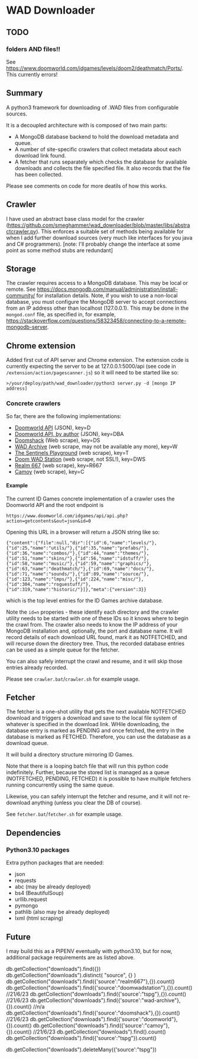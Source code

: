 # WAD Downloader

## TODO
### folders AND files!!
See https://www.doomworld.com/idgames/levels/doom2/deathmatch/Ports/. This currently errors!

## Summary
A python3 framework for downloading of .WAD files from configurable sources.

It is a decoupled architecture with is composed of two main parts:

 - A MongoDB database backend to hold the download metadata and queue.
 - A number of site-specific crawlers that collect metadata about each download link found. 
 - A fetcher that runs separately which checks the database for available downloads and collects the file specified file. It also records that the file has been collected. 
 
Please see comments on code for more deatils of how this works.

## Crawler
I have used an abstract base class model for the crawler (https://github.com/smeghammer/wad_downloader/blob/master/libs/abstractcrawler.py). This enforces a suitable set of methods being available for when I add further download sources (very much like interfaces for you java and C# programmers). [note: I'll probably change the interface at some point as some method stubs are redundant]

## Storage
The crawler requires access to a MongoDB database. This may be local or remote. See https://docs.mongodb.com/manual/administration/install-community/ for installation details. Note, if you wish to use a non-local database, you must configure the MongoDB server to accept connections from an IP address other than localhost (127.0.0.1). This may be done in the `mongod.conf` file, as specified in, for example, https://stackoverflow.com/questions/58323458/connecting-to-a-remote-mongodb-server. 

## Chrome extension
Added first cut of API server and Chrome extension. The extension code is currently expecting the server to be at 127.0.0.1:5000/api (see code in `/extension/action/pagescanner.js`) so it will need to be started like so:

`>/your/deploy/path/wad_downloader/python3 server.py -d [mongo IP address]`

### Concrete crawlers
So far, there are the following implementations:

 - [Doomworld API](https://www.doomworld.com/idgames/api/api.php?action=getcontents&out=json&id=0) (JSON), key=D
 - [Doomworld API, by author](https://www.doomworld.com/idgames/api/api.php?action=getcontents&out=json&id=0) (JSON), key=DBA
 - [Doomshack](https://doomshack.org/) (Web scrape), key=DS
 - [WAD Archive](https://www.wad-archive.com/Category/WADs) (web scrape, may not be available any more), key=W
 - [The Sentinels Playground](https://allfearthesentinel.net/zandronum/wads.php) (web scrape), key=T
 - [Doom WAD Station](http://www.doomwadstation.net/mega/) (web scrape, not SSL!), key=DWS
 - [Realm 667](https://www.realm667.com/index.php/en/repository-18489) (web scrape), key=R667
 - [Camoy](https://camoy.sdf.org/) (web scrape), key=C

#### Example
The current ID Games concrete implementation of a crawler uses the Doomworld API and the root endpoint is

`https://www.doomworld.com/idgames/api/api.php?action=getcontents&out=json&id=0`

Opening this URL in a browser will return a JSON string like so:

`{"content":{"file":null,"dir":[{"id":6,"name":"levels/"},{"id":25,"name":"utils/"},{"id":35,"name":"prefabs/"},{"id":36,"name":"combos/"},{"id":44,"name":"themes/"},{"id":51,"name":"skins/"},{"id":56,"name":"idstuff/"},{"id":58,"name":"music/"},{"id":59,"name":"graphics/"},{"id":63,"name":"deathmatch/"},{"id":69,"name":"docs/"},{"id":71,"name":"sounds/"},{"id":89,"name":"source/"},{"id":123,"name":"lmps/"},{"id":224,"name":"misc/"},{"id":304,"name":"roguestuff/"},{"id":319,"name":"historic/"}]},"meta":{"version":3}}`

which is the top level entries for the ID Games archive database. 

Note the `id=n` properies - these identify each directory and the crawler utility needs to be started with one of these IDs so it knows where to begin the crawl from. The crawler also needs to know the IP address of your MongoDB installation and, optionally, the port and database name. It will record details of each download URL found, mark it as NOTFETCHED, and will recurse down the directory tree. Thus, the recorded database entries can be used as a simple queue for the fetcher.

You can also safely interrupt the crawl and resume, and it will skip those entries already recorded.

Please see `crawler.bat`/`crawler.sh` for example usage.


## Fetcher
The fetcher is a one-shot utility that gets the next available NOTFETCHED download and triggers a download and save to the local file system of whatever is specified in the download link. WHile downloading, the database entry is marked as PENDING and once fetched, the entry in the database is marked as FETCHED. Therefore, you can use the database as a download queue. 

It will build a directory structure mirroring ID Games.

Note that there is a looping batch file that will run this python code indefinitely. Further, because the stored list is managed as a queue (NOTFETCHED, PENDING, FETCHED) it is possible to have multiple fetchers running concurrently using the same queue.

Likewise, you can safely interrupt the fetcher and resume, and it will not re-download anything (unless you clear the DB of course).

See `fetcher.bat`/`fetcher.sh` for example usage.

## Dependencies

### Python3.10 packages
Extra python packages that are needed:

 - json
 - requests
 - abc (may be already deployed)
 - bs4 (BeautifulSoup)
 - urllib.request
 - pymongo
 - pathlib (also may be already deployed)
 - lxml (html scraping)
 

## Future
I may build this as a PIPENV eventually with python3.10, but for now, additional package requirements are as listed above.

db.getCollection("downloads").find({})
db.getCollection("downloads").distinct(
"source", {}
)
db.getCollection("downloads").find({'source':"realm667"},{}).count()
db.getCollection("downloads").find({'source':"doomwadstation"},{}).count() //21/6/23
db.getCollection("downloads").find({'source':"tspg"},{}).count() //21/6/23
db.getCollection("downloads").find({'source':"wad-archive"},{}).count() //n/a
db.getCollection("downloads").find({'source':"doomshack"},{}).count() //21/6/23
db.getCollection("downloads").find({'source':"doomworld"},{}).count()
db.getCollection("downloads").find({'source':"camoy"},{}).count() //21/6/23
db.getCollection("downloads").find().count()
db.getCollection("downloads").find({'source':"tspg"}).count()

db.getCollection("downloads").deleteMany({'source':"tspg"})
